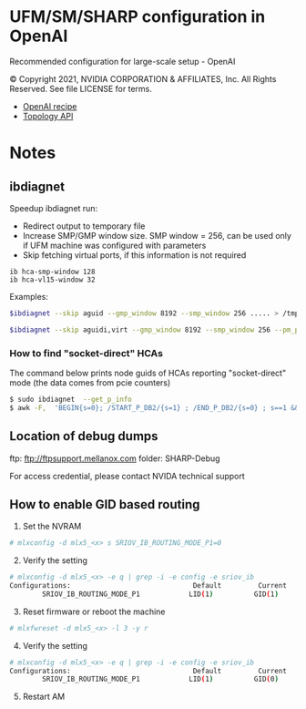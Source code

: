 # UFM/SM/SHARP configuration in OpenAI
Recommended configuration for large-scale setup - OpenAI

© Copyright 2021, NVIDIA CORPORATION & AFFILIATES, Inc. All Rights Reserved.
See file LICENSE for terms.

- [OpenAI recipe](OpenAI.recipe.md)
- [Topology API](TopologyAPI.md)

# Notes

## ibdiagnet

Speedup ibdiagnet run:

- Redirect output to temporary file
- Increase SMP/GMP window size. SMP window = 256, can be used only if UFM machine was configured with parameters
- Skip fetching virtual ports, if this information is not required 
```
ib hca-smp-window 128
ib hca-vl15-window 32
```

Examples:
```bash
$ibdiagnet --skip aguid --gmp_window 8192 --smp_window 256 ..... > /tmp/ibdiag.output
```

```bash
$ibdiagnet --skip aguidi,virt --gmp_window 8192 --smp_window 256 --pm_pause_time 60 --routing --r_opt rn,drnc --extended_speeds all --counter all --pm_per_lane --get_cable_info --cable_info_disconnected --get_phy_info --get_p_info > /tmp/ibdiag.output
```

### How to find "socket-direct" HCAs

The command below prints node guids of HCAs reporting "socket-direct" mode (the data comes from pcie counters)

```bash
$ sudo ibdiagnet  --get_p_info
$ awk -F,  'BEGIN{s=0}; /START_P_DB2/{s=1} ; /END_P_DB2/{s=0} ; s==1 &&  $6=="1"  {print $1}' ibdiagnet2.db_csv | sort | uniq
```

## Location of debug dumps

ftp: ftp://ftpsupport.mellanox.com
folder: SHARP-Debug

For access credential, please contact NVIDA technical support

## How to enable GID based routing

1. Set the NVRAM
``` bash
# mlxconfig -d mlx5_<x> s SRIOV_IB_ROUTING_MODE_P1=0
```

2. Verify the setting
```bash
# mlxconfig -d mlx5_<x> -e q | grep -i -e config -e sriov_ib
Configurations:                              Default         Current         Next Boot
        SRIOV_IB_ROUTING_MODE_P1            LID(1)          GID(1)          GID(0)
```

3. Reset firmware or reboot the machine
```bash
# mlxfwreset -d mlx5_<x> -l 3 -y r
```

4. Verify the setting
```bash
# mlxconfig -d mlx5_<x> -e q | grep -i -e config -e sriov_ib
Configurations:                              Default         Current         Next Boot
        SRIOV_IB_ROUTING_MODE_P1            LID(1)          GID(0)          GID(0)
```

5. Restart AM
